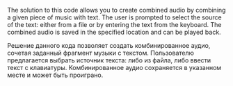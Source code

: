 The solution to this code allows you to create combined audio by combining a given piece of music with text.
The user is prompted to select the source of the text: either from a file or by entering the text from the keyboard.
The combined audio is saved in the specified location and can be played back.




Решение данного кода позволяет создать комбинированное аудио, сочетая заданный фрагмент музыки с текстом.
Пользователю предлагается выбрать источник текста: либо из файла, либо ввести текст с клавиатуры.
Комбинированное аудио сохраняется в указанном месте и может быть проиграно.